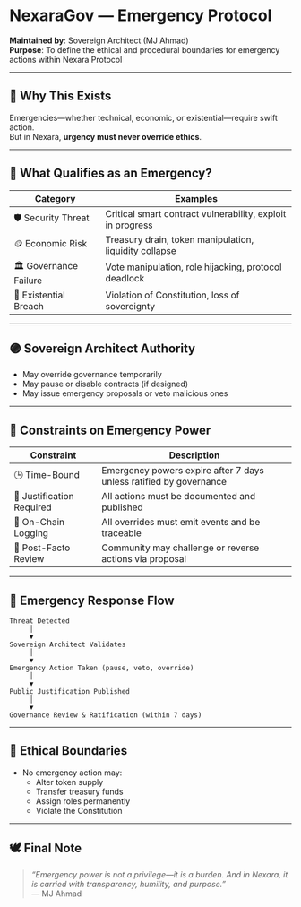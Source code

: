 # NexaraGov — Emergency Protocol

**Maintained by**: Sovereign Architect (MJ Ahmad)  
**Purpose**: To define the ethical and procedural boundaries for emergency actions within Nexara Protocol

---

## 🧠 Why This Exists

Emergencies—whether technical, economic, or existential—require swift action.  
But in Nexara, **urgency must never override ethics**.

---

## 🚨 What Qualifies as an Emergency?

| Category         | Examples |
|------------------|----------|
| 🛡️ Security Threat | Critical smart contract vulnerability, exploit in progress |
| 🪙 Economic Risk   | Treasury drain, token manipulation, liquidity collapse |
| 🏛️ Governance Failure | Vote manipulation, role hijacking, protocol deadlock |
| 🧬 Existential Breach | Violation of Constitution, loss of sovereignty |

---

## 🟣 Sovereign Architect Authority

- May override governance temporarily
- May pause or disable contracts (if designed)
- May issue emergency proposals or veto malicious ones

---

## 🔐 Constraints on Emergency Power

| Constraint | Description |
|------------|-------------|
| 🕒 Time-Bound | Emergency powers expire after 7 days unless ratified by governance |
| 📜 Justification Required | All actions must be documented and published |
| 🧾 On-Chain Logging | All overrides must emit events and be traceable |
| 🧠 Post-Facto Review | Community may challenge or reverse actions via proposal |

---

## 🧭 Emergency Response Flow

```
Threat Detected
     │
     ▼
Sovereign Architect Validates
     │
     ▼
Emergency Action Taken (pause, veto, override)
     │
     ▼
Public Justification Published
     │
     ▼
Governance Review & Ratification (within 7 days)
```

---

## 🧬 Ethical Boundaries

- No emergency action may:
  - Alter token supply
  - Transfer treasury funds
  - Assign roles permanently
  - Violate the Constitution

---

## 🕊️ Final Note

> _“Emergency power is not a privilege—it is a burden. And in Nexara, it is carried with transparency, humility, and purpose.”_  
> — MJ Ahmad
